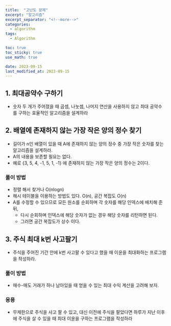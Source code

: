 ```yaml
---
title:  "고난도 문제"
excerpt: "알고리즘"
excerpt_separator: "<!--more-->"
categories:
  - algorithm
tags:
  - Algorithm

toc: true
toc_sticky: true
use_math: true

date: 2023-09-15
last_modified_at: 2023-09-15
---
```


## 1. 최대공약수 구하기
- 숫자 두 개가 주어졌을 때 곱셈, 나눗셈, 나머지 연산을 사용하지 않고 최대 공약수를 구하는 효율적인 알고리즘을 설계하라

## 2. 배열에 존재하지 않는 가장 작은 양의 정수 찾기
- 길이가 n인 배열이 있을 때 A에 존재하지 않는 양의 정수 중 가장 작은 숫자를 찾는 알고리즘을 설계하라. 
- A의 내용을 보존할 필요는 없다.
- 예로 {3, 5, 4, -1, 5, 1, -1} 에 존재하지 않는 가장 작은 양의 정수는 2이다.

### 풀이 방법
- 정렬 해서 찾거나 O(nlogn)
- 해시 테이블을 이용하는 방법도 있다. O(n), 공간 복잡도 O(n)
- A를 수정할 수 있으므로 모든 원소를 순회하며 각 숫자를 해당 인덱스에 배치해 준 뒤,
	- 다시 순회하며 인덱스에 해당 숫자가 없는 경우 해당 숫자를 리턴하면 된다.
	- 그러면 공간 복잡도가 상수 이다.

## 3. 주식 최대 k번 사고팔기
- 주식을 주어진 기간 안에 k번 사고팔 수 있다고 했을 때 이윤을 최대화하는 프로그램을 작성하라.

### 풀이 방법
- 매수-매도 거래가 하나 남아있을 때 얻을 수 있는 최대 수익 계산을 고려해 보자.

### 응용
- 무제한으로 주식을 사고 팔 수 있고, 대신 이전에 주식을 팔았다면 하루가 지난 이후에 주식을 살 수 있을 때 최대 이윤을 구하는 프로그램을 작성하라